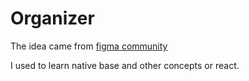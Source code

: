 # Organizer

The idea came from [figma community](https://www.figma.com/community/file/1165750201544757400)

I used to learn native base and other concepts or react.
